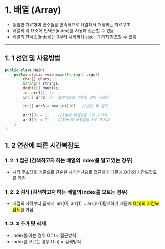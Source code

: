 #  **1.  배열 (Array)**
-   동일한 자료형의 변수들을 연속적으로 나열해서 저장하는 자료구조
-   배열의 각 요소에 인덱스(index)를 사용해 접근할 수 있음
-   배열의 인덱스(index)는 0부터 시작하며 size - 1 까지 참조할 수 있음

---

## 1. 1 선언 및 사용방법

```java
public class Main{
    public static void main(String[] args){
        char[] chars;
        String[] strings;
        double[] doubles;
        int arr1[]; //
        int[] arr2; //  보편적으로 이렇게 많이 사용함

        int[] arr3 = new int[10]   //선언 및 참조

        arr3[0] = 1;    //1번째 배열값을 1로 초기화
        arr3[9] = 7;    //10번째 배열값을 1로 초기화
    }
}
```

## 1. 2 연산에 따른 시간복잡도

### 1. 2. 1 접근 (검색하고자 하는 배열의 index를 알고 있는 경우)
- 시작 주소값을 기준으로 단순한 사칙연산으로 접근하기 때문에 O(1)의 시간복잡도를 가짐

### 1. 2. 2 검색 (검색하고자 하는 배열의 index를 모르는 경우)
- 배열의 시작부터 끝까지, arr[0], arr[1] ... arr[n-1]탐색하기 때문에 <mark>O(n)의 시간복잡도</mark>를 가짐

### 1. 2. 3 추가 및 삭제
- index를 아는 경우 O(1) = 접근방식
- index를 모르는 경우 O(n) = 검색방식

